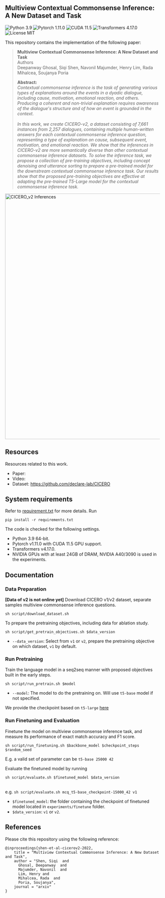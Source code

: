## Multiview Contextual Commonsense Inference: A New Dataset and Task
![Python 3.9](https://img.shields.io/badge/python-3.9-green.svg?style=plastic)
![Pytorch 1.11.0](https://img.shields.io/badge/pytorch-1.11.0-green.svg?style=plastic)
![CUDA 11.5](https://img.shields.io/badge/cuda-11.5-green.svg?style=plastic)
![Transformers 4.17.0](https://img.shields.io/badge/Transformers-4.17.0-green.svg?style=plastic)
![License MIT](https://img.shields.io/badge/license-MIT-blue.svg?style=plastic)


This repository contains the implementation of the following paper:

> **Multiview Contextual Commonsense Inference: A New Dataset and Task**<br>
> Authors <br>
> Deepanway Ghosal, Siqi Shen, Navonil Majumder, Henry Lim, Rada Mihalcea, Soujanya Poria
>
> **Abstract:** 
> <br> *Contextual commonsense inference is the task of generating various types of explanations around the events in a dyadic dialogue, including cause, motivation, emotional reaction, and others. Producing a coherent and non-trivial explanation requires awareness of the dialogue's structure and of how an event is grounded in the context.*
> <br> <br> *In this work, we create CICERO-v2, a dataset consisting of 7,661 instances from 2,257 dialogues, containing multiple human-written answers for each contextual commonsense inference question, representing a type of explanation on cause, subsequent event, motivation, and emotional reaction. We show that the inferences in CICERO-v2 are more semantically diverse than other contextual commonsense inference datasets. To solve the inference task, we propose a collection of pre-training objectives, including concept denoising and utterance sorting to prepare a pre-trained model for the downstream contextual commonsense inference task. Our results show that the proposed pre-training objectives are effective at adapting the pre-trained T5-Large model for the contextual commonsense inference task.*


<img src="https://drive.google.com/uc?export=download&id=14RIbxgXhREdu5xZiKn5D-UUzaQLDNLqf" alt="CICERO_v2 Inferences" width="800"/>
<br>


## Resources

Resources related to this work. 

- Paper: 
- Video: 
- Dataset: https://github.com/declare-lab/CICERO

## System requirements

Refer to [requirement.txt](https://github.com/$account/$repo/blob/master/requirements.txt) for more details. Run
``` 
pip install -r requirements.txt
```
The code is checked for the following settings.
* Python 3.9 64-bit. 
* Pytorch v1.11.0 with CUDA 11.5 GPU support.
* Transformers v4.17.0.
* NVIDIA GPUs with at least 24GB of DRAM, NVIDIA A40/3090 is used in the experiments.

## Documentation
### Data Preparation
**[Data of v2 is not online yet]** Download CICERO v1/v2 dataset, separate samples multiview commonsense inference questions. 
```
sh script/download_dataset.sh
```

To prepare the pretraining objectives, including data for ablation study.  
```
sh script/get_pretrain_objectives.sh $data_version
```
* `--data_version`: Select from `v1` or `v2`, prepare the pretraining objective on which dataset, `v1` by default. 


### Run Pretraining
Train the language model in a seq2seq manner with proposed objectives built in the early steps. 
```
sh script/run_pretrain.sh $model
```
* `--model`: The model to do the pretraining on. Will use `t5-base` model if not specified. 

We provide the checkpoint based on `t5-large` [here](https://huggingface.co/shensq0814/CICEROv2)
### Run Finetuning and Evaluation
Finetune the model on multiview commonsense inference task, and measure its performance of exact match accuracy and F1 score. 

```
sh script/run_finetuning.sh $backbone_model $checkpoint_steps $random_seed
```

E.g. a valid set of parameter can be `t5-base 25000 42`

Evaluate the finetuned model by running
```
sh script/evaluate.sh $finetuned_model $data_version
```
<br>e.g. `sh script/evaluate.sh mcq_t5-base_checkpoint-15000_42 v1`
* `$finetuned_model`: the folder containing the checkpoint of finetuned model located in `experiments/finetune` folder.
* `$data_version`: `v1` or `v2`. 
## References

Please cite this repository using the following reference:

```
@inproceedings{shen-et-al-cicerov2-2022,
    title = "Multiview Contextual Commonsense Inference: A New Dataset and Task",
    author = "Shen, Siqi  and 
      Ghosal, Deepanway  and
      Majumder, Navonil  and
      Lim, Henry and
      Mihalcea, Rada  and
      Poria, Soujanya",
    journal = "arxiv"
}
```
